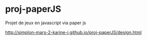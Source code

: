 # proj-paperJS
Projet de jeux en javascript via paper js


http://simplon-mars-2-karine-j.github.io/proj-paperJS/design.html
